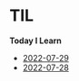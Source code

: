 # TIL
**Today I Learn**

* [2022-07-29](https://github.com/lesw1216/TIL/blob/main/2022/07/29/til.md)
* [2022-07-28](https://github.com/lesw1216/TIL/blob/main/2022/07/28/til.md)
